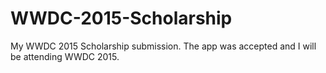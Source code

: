 # WWDC-2015-Scholarship
My WWDC 2015 Scholarship submission. The app was accepted and I will be attending WWDC 2015.
